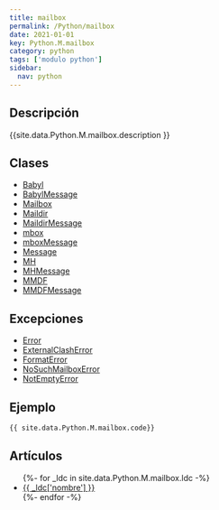 ```yaml
---
title: mailbox
permalink: /Python/mailbox
date: 2021-01-01
key: Python.M.mailbox
category: python
tags: ['modulo python']
sidebar: 
  nav: python
---
```


## Descripción
{{site.data.Python.M.mailbox.description }}

## Clases
* [Babyl](/Python/mailbox/Babyl/)
* [BabylMessage](/Python/mailbox/BabylMessage/)
* [Mailbox](/Python/mailbox/Mailbox/)
* [Maildir](/Python/mailbox/Maildir/)
* [MaildirMessage](/Python/mailbox/MaildirMessage/)
* [mbox](/Python/mailbox/mbox/)
* [mboxMessage](/Python/mailbox/mboxMessage/)
* [Message](/Python/mailbox/Message/)
* [MH](/Python/mailbox/MH/)
* [MHMessage](/Python/mailbox/MHMessage/)
* [MMDF](/Python/mailbox/MMDF/)
* [MMDFMessage](/Python/mailbox/MMDFMessage/)

## Excepciones
* [Error](/Python/mailbox/Error/)
* [ExternalClashError](/Python/mailbox/ExternalClashError/)
* [FormatError](/Python/mailbox/FormatError/)
* [NoSuchMailboxError](/Python/mailbox/NoSuchMailboxError/)
* [NotEmptyError](/Python/mailbox/NotEmptyError/)

## Ejemplo
~~~python
{{ site.data.Python.M.mailbox.code}}
~~~

## Artículos
<ul>
{%- for _ldc in site.data.Python.M.mailbox.ldc -%}
   <li>
       <a href="{{_ldc['url'] }}">{{ _ldc['nombre'] }}</a>
   </li>
{%- endfor -%}
</ul>
